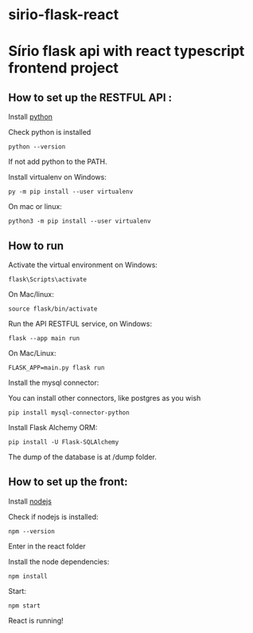 # sirio-flask-react
<h1>Sírio flask api with react typescript frontend project</h1>

<h2> How to set up the RESTFUL API :</h2>

<p>Install <a href="https://www.python.org/" target="_blank">python</a></p>

<p>Check python is installed</p>

``` code
python --version
```

<p>If not add python to the PATH.</p>

<p>Install virtualenv on Windows:<p>

``` code
py -m pip install --user virtualenv

```

<p>On mac or linux:</p>

``` code
python3 -m pip install --user virtualenv
```

<h2>How to run</h2>

<p>Activate the virtual environment on Windows:</p>

``` code
flask\Scripts\activate
```

<p>On Mac/linux: </p>

``` code
source flask/bin/activate
```

<p>Run the API RESTFUL service, on Windows:</p>

``` code
flask --app main run
``` 

<p>On Mac/Linux:</p>

``` code
FLASK_APP=main.py flask run
```
<p>Install the mysql connector:</p>
<p> You can install other connectors, like postgres as you wish</p>

``` code
pip install mysql-connector-python
```

<p> Install Flask Alchemy ORM: </p>

``` code
pip install -U Flask-SQLAlchemy
```

<p>The dump of the database is at /dump folder. </p>

<h2>How to set up the front:</h2>

<p>Install <a href="https://nodejs.org/en" target="_blank">nodejs</a></p>

<p>Check if nodejs is installed:</p>

``` code
npm --version
```

<p>Enter in the react folder</p>

<p>Install the node dependencies:</p>

``` code
npm install
```

<p>Start:</p>

``` code
npm start
```

<p>React is running! </p>